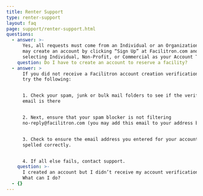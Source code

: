 ```yaml
---
title: Renter Support
type: renter-support
layout: faq
page: support/renter-support.html
questions:
  - answer: >-
      Yes, all requests must come from an Individual or an Organization.  You
      may create an account by clicking “Sign Up” at Facilitron.com and
      selecting Individual, Non-Profit, or Commercial as your Account Type.
    question: Do I have to create an account to reserve a facility?
  - answer: >
      If you did not receive a Facilitron account creation verification email,
      try the following:


      1. Check your spam, junk or bulk mail folders to see if the verification
      email is there


      2. Next, ensure that your spam blocker is not filtering
      no-reply@facilitron.com (you may add this email to your address book) 


      3. Check to ensure the email address you entered for your account is
      spelled correctly.


      4. If all else fails, contact support.
    question: >-
      I created an account but I didn’t receive my account verification email. 
      What can I do?
  - {}
---
```


